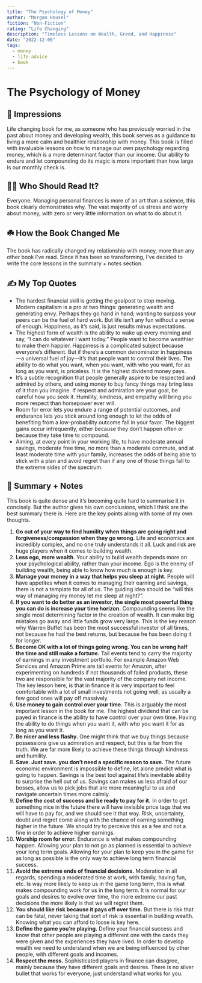 ```yaml
---
title: "The Psychology of Money"
author: "Morgan Housel"
fiction: "Non-Fiction"
rating: "Life Changing"
description: "Timeless Lessons on Wealth, Greed, and Happiness"
date: "2022-12-06"
tags:
  - money
  - life-advice
  - book
---
```


# The Psychology of Money

## 🎨 Impressions

Life changing book for me, as someone who has previously worried in the past about money and developing wealth, this book serves as a guidance to living a more calm and healthier relationship with money. This book is filled with invaluable lessons on how to manage our own psychology regarding money, which is a more determinant factor than our income. Our ability to endure and let compounding do its magic is more important than how large is our monthly check is. 

## 🙋🏽 Who Should Read It?

Everyone. Managing personal finances is more of an art than a science, this book clearly demonstrates why. The vast majority of us stress and worry about money, with zero or very little information on what to do about it.

## ☘️ How the Book Changed Me

The book has radically changed my relationship with money, more than any other book I’ve read. Since it has been so transforming, I’ve decided to write the core lessons in the summary + notes section. 

## ✍️ My Top Quotes

- The hardest financial skill is getting the goalpost to stop moving. Modern capitalism is a pro at two things: generating wealth and generating envy. Perhaps they go hand in hand; wanting to surpass your peers can be the fuel of hard work. But life isn’t any fun without a sense of enough. Happiness, as it’s said, is just results minus expectations.
- The highest form of wealth is the ability to wake up every morning and say, “I can do whatever I want today.” People want to become wealthier to make them happier. Happiness is a complicated subject because everyone’s different. But if there’s a common denominator in happiness—a universal fuel of joy—it’s that people want to control their lives. The ability to do what you want, when you want, with who you want, for as long as you want, is priceless. It is the highest dividend money pays.
- It’s a subtle recognition that people generally aspire to be respected and admired by others, and using money to buy fancy things may bring less of it than you imagine. If respect and admiration are your goal, be careful how you seek it. Humility, kindness, and empathy will bring you more respect than horsepower ever will.
- Room for error lets you endure a range of potential outcomes, and endurance lets you stick around long enough to let the odds of benefiting from a low-probability outcome fall in your favor. The biggest gains occur infrequently, either because they don’t happen often or because they take time to compound.
- Aiming, at every point in your working life, to have moderate annual savings, moderate free time, no more than a moderate commute, and at least moderate time with your family, increases the odds of being able to stick with a plan and avoid regret than if any one of those things fall to the extreme sides of the spectrum.

## 📒 Summary + Notes

This book is quite dense and it’s becoming quite hard to summarise it in concisely. But the author gives his own conclusions, which I think are the best summary there is. Here are the key points along with some of my own thoughts.

1. **Go out of your way to find humility when things are going right and forgiveness/compassion when they go wrong.** Life and economics are incredibly complex, and no one truly understands it all. Luck and risk are huge players when it comes to building wealth.
2. **Less ego, more wealth**. Your ability to build wealth depends more on your psychological ability, rather than your income. Ego is the enemy of building wealth, being able to know how much is enough is key. 
3. **Manage your money in a way that helps you sleep at night.** People will have appetites when it comes to managing their earning and savings, there is not a template for all of us. The guiding idea should be “will this way of managing my money let me sleep at night?”.
4. **If you want to do better as an investor, the single most powerful thing you can do is increase your time horizon.** Compounding seems like the single most determining factor in the creation of wealth. It can make big mistakes go away and little funds grow very large. This is the key reason why Warren Buffet has been the most successful investor of all times, not because he had the best returns, but because he has been doing it for longer. 
5. **Become OK with a lot of things going wrong. You can be wrong half the time and still make a fortune.** Tail events tend to carry the majority of earnings in any investment portfolio. For example Amazon Web Services and Amazon Prime are tail events for Amazon, after experimenting on hundreds if not thousands of failed products, these two are responsible for the vast majority of the company net income. The key lesson here, is that in finance it is very important to feel comfortable with a lot of small investments not going well, as usually a few good ones will pay off massively.
6. **Use money to gain control over your time.** This is arguably the most important lesson in the book for me. The highest dividend that can be payed in finance is the ability to have control over your own time. Having the ability to do things when you want it, with who you want it for as long as you want it.
7. **Be nicer and less flashy.** One might think that we buy things because possessions give us admiration and respect, but this is far from the truth. We are far more likely to achieve these things through kindness and humility. 
8. **********Save. Just save. you don’t need a specific reason to save.********** The future economic environment is impossible to define, let alone predict what is going to happen. Savings is the best tool against life’s inevitable ability to surprise the hell out of us. Savings can makes us less afraid of our bosses, allow us to pick jobs that are more meaningful to us and navigate uncertain times more calmly.
9. **Define the cost of success and be ready to pay for it.** In order to get something nice in the future there will have invisible price tags that we will have to pay for, and we should see it that way. Risk, uncertainty, doubt and regret come along with the chance of earning something higher in the future.  We should try to perceive this as a fee and not a fine in order to achieve higher earnings. 
10. ************************************************Worship room for error.************************************************ Endurance is what makes compounding happen. Allowing your plan to not go as planned is essential to achieve your long term goals. Allowing for your plan to keep you in the game for as long as possible is the only way to achieve long term financial success.
11. **********************************************************************************************Avoid the extreme ends of financial decisions.********************************************************************************************** Moderation in all regards, spending a moderated time at work, with family, having fun, etc. Is way more likely to keep us in the game long term, this is what makes compounding work for us in the long term. It is normal for our goals and desires to evolve over time, the more extreme our past decisions the more likely is that we will regret them. 
12. ******************************************You should like risk because it pays off over time.****************************************** But there is risk that can be fatal, never taking that sort of risk is essential in building wealth. Knowing what you can afford to loose is key here. 
13. ****Define the game you’re playing.**** Define your financial success and know that other people are playing a different one with the cards they were given and the experiences they have lived. In order to develop wealth we need to understand when we are being influenced by other people, with different goals and incomes. 
14. ************************************Respect the mess.************************************ Sophisticated players in finance can disagree, mainly because they have different goals and desires. There is no silver bullet that works for everyone; just understand what works for you. 

